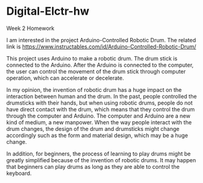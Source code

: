 # Digital-Elctr-hw
Week 2 Homework 

I am interested in the project Arduino-Controlled Robotic Drum. The related link is https://www.instructables.com/id/Arduino-Controlled-Robotic-Drum/

This project uses Arduino to make a robotic drum. The drum stick is connected to the Arduino. After the Arduino is connected to the computer, the user can control the movement of the drum stick through computer operation, which can accelerate or decelerate. 

In my opinion, the invention of robotic drum has a huge impact on the interaction between human and the drum. In the past, people controlled the drumsticks with their hands, but when using robotic drums, people do not have direct contact with the drum, which means that they control the drum through the computer and Arduino. The computer and Arduino are a new kind of medium, a new manpower. When the way people interact with the drum changes, the design of the drum and drumsticks might change accordingly such as the form and material design, which may be a huge change. 

In addition, for beginners, the process of learning to play drums might be greatly simplified because of the invention of robotic drums. It may happen that beginners can play drums as long as they are able to control the keyboard.
